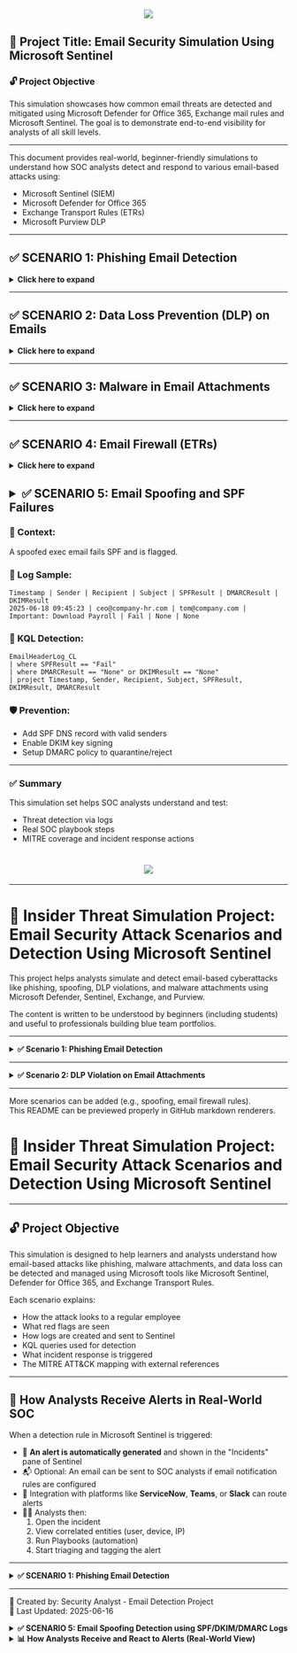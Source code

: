 <h1 align="center">
    <img src="https://readme-typing-svg.herokuapp.com/?font=Righteous&size=35&color=4257f5&center=true&vCenter=true&width=500&height=70&duration=2000&lines=E/Email+Security+Simulation+Project;" />
</h1>

## 🔐 Project Title: Email Security Simulation Using Microsoft Sentinel

### 🔓 Project Objective
This simulation showcases how common email threats are detected and mitigated using Microsoft Defender for Office 365, Exchange mail rules and Microsoft Sentinel. The goal is to demonstrate end-to-end visibility for analysts of all skill levels.

---

This document provides real-world, beginner-friendly simulations to understand how SOC analysts detect and respond to various email-based attacks using:
- Microsoft Sentinel (SIEM)
- Microsoft Defender for Office 365
- Exchange Transport Rules (ETRs)
- Microsoft Purview DLP

---

## ✅ SCENARIO 1: Phishing Email Detection
<details>
<summary><strong> Click here to expand </summary></strong>

### 📖 Real-World Context:
A finance employee receives a phishing email mimicking their payroll system. It urges them to click a malicious link.

### 📧 Sample Email:
From: hr-support@payroll-verify-alert.com  
To: finance_dept@company.com  
Subject: Urgent: Action Required to Release Salary  
Body: Click [http://payroll-verify-alert.com/login](#) to update your info.

### ❌ Red Flags:
- External spoofed domain
- Urgency (salary delay)
- Fake link

### 🧪 Analyst Action:
1. Create file `phishing_alert.log`
```
Timestamp | AlertType | Subject | Recipient | SenderFromAddress | ThreatType
2025-06-15 11:14:33 | ALERT | Urgent: Action Required to Release Salary | finance_dept@company.com | hr-support@payroll-verify-alert.com | URL Phishing
```

2. Upload to VM: `C:\SecurityLogs\phishing_alert.log`  
3. Create DCR using Sentinel > Data Connectors > Custom Logs  
4. Log Table: `PhishingLog_CL`

### 🧠 KQL Detection:
```kql
PhishingLog_CL
| where AlertType == "ALERT"
| where Subject has_any("Urgent", "Action", "Suspension")
| extend DomainCheck = iif(SenderFromAddress endswith "@company.com", "Trusted", "Suspicious")
| project TimeGenerated=Timestamp, Recipient, SenderFromAddress, Subject, DomainCheck, ThreatType
```

### 🎯 MITRE ATT&CK Mapping:
- T1566.001: Spearphishing via Service
- T1585.001: Email Spoofing

### 🔐 Prevention:
- Enable Safe Links (Defender)
- Anti-phishing policies (VIP impersonation)
- SPF, DKIM, DMARC setup

</details>

---


## ✅ SCENARIO 2: Data Loss Prevention (DLP) on Emails
<details><strong><summary>Click here to expand </strong></summary>

### 📖 Context:
An employee sends SSNs and credit cards to a third-party vendor.

### 🧪 Log Sample:
```
Timestamp | Sender | Recipient | AttachmentName | DataTypeDetected | PolicyViolated
2025-06-16 09:12:45 | maria.lopez@company.com | external_vendor@partners.com | client_records.xlsx | SSN, Credit Card Number | External Email with PII
```

### 🧠 KQL Detection:
```kql
DLPLog_CL
| where DataTypeDetected has_any ("SSN", "Credit Card")
| where Recipient !endswith "@company.com"
| project Timestamp, Sender, Recipient, DataTypeDetected, PolicyViolated
```

### 🎯 MITRE Mapping:
- T1041: Exfiltration Over C2
- T1537: Cloud Transfer

### 🛡️ Prevention:
- Purview DLP rules
- Auto-labeling in Office apps
- Train employees

</details>

---

## ✅ SCENARIO 3: Malware in Email Attachments
<details><strong><summary>Click here to expand </strong></summary>

### 📖 Context:
An email with `.docm` attachment carries a macro-based downloader.

### 🧪 Log Sample:
```
Timestamp | Sender | Recipient | AttachmentName | FileType | ThreatDetected | ActionTaken
2025-06-16 10:10:12 | billing@invoiceportal.net | danielle.watson@company.com | Invoice.docm | macro-enabled | TrojanDownloader | Quarantined
```

### 🧠 KQL Detection:
```kql
MalwareEmailLog_CL
| where ThreatDetected != "Clean"
| where FileType in ("macro-enabled", ".exe", ".scr")
| project Timestamp, Sender, Recipient, AttachmentName, ThreatDetected
```

### 🎯 MITRE Mapping:
- T1204.002: User Execution via Malicious File

### 🛡️ Prevention:
- Safe Attachments (Defender)
- Block .exe/.js/.docm
- Disable macros

</details>

---

## ✅ SCENARIO 4: Email Firewall (ETRs)

<details><strong><summary>Click here to expand </strong></summary>

### 📖 Context:
Block domains like `.ru`, spam with .exe attachments.

### 🧪 Log Sample:
```
Timestamp | Sender | Recipient | Subject | Attachment | RuleMatched | ActionTaken
2025-06-17 10:23:11 | promotions@freelottery.ru | emma@company.com | You’ve Won | gift.exe | Block Executables | Quarantined
```

### 🧠 KQL Detection:
```kql
FirewallEmailLog_CL
| where ActionTaken in ("Rejected", "Quarantined")
| project Timestamp, Sender, Subject, Attachment, RuleMatched
```

### 🛡️ Prevention:
- Exchange Transport Rules (ETRs)
- Block by filetype/sender/domain
- Regex keyword matches

</details>

## <details><summary>✅ SCENARIO 5: Email Spoofing and SPF Failures</summary>

### 📖 Context:
A spoofed exec email fails SPF and is flagged.

### 🧪 Log Sample:
```
Timestamp | Sender | Recipient | Subject | SPFResult | DMARCResult | DKIMResult
2025-06-18 09:45:23 | ceo@company-hr.com | tom@company.com | Important: Download Payroll | Fail | None | None
```

### 🧠 KQL Detection:
```kql
EmailHeaderLog_CL
| where SPFResult == "Fail"
| where DMARCResult == "None" or DKIMResult == "None"
| project Timestamp, Sender, Recipient, Subject, SPFResult, DKIMResult, DMARCResult
```

### 🛡️ Prevention:
- Add SPF DNS record with valid senders
- Enable DKIM key signing
- Setup DMARC policy to quarantine/reject

</details>

---

### ✅ Summary

This simulation set helps SOC analysts understand and test:
- Threat detection via logs
- Real SOC playbook steps
- MITRE coverage and incident response actions


















<h1 align="center">
    <img src="https://readme-typing-svg.herokuapp.com/?font=Righteous&size=35&color=2ea44f&center=true&vCenter=true&width=800&height=70&duration=3000&lines=Email+Security+Detection+Simulation+Project" />
</h1>

---

# 🔐 Insider Threat Simulation Project: Email Security Attack Scenarios and Detection Using Microsoft Sentinel

This project helps analysts simulate and detect email-based cyberattacks like phishing, spoofing, DLP violations, and malware attachments using Microsoft Defender, Sentinel, Exchange, and Purview.

The content is written to be understood by beginners (including students) and useful to professionals building blue team portfolios.

---

<details>
<summary><strong>✅ Scenario 1: Phishing Email Detection</strong></summary>

### 📖 Real-World Scenario:
A fake HR alert is received by the finance team, urging urgent verification of payroll. If clicked, it redirects users to a phishing site that steals credentials.

---

### ❌ Red Flags:

- External spoofed domain
- Urgency (salary delay)
- Fake link
- Spoofed HR impersonation

---

### 👨‍💻 Analyst Action:

1. **Create file** `phishing_alert.log`

```
Timestamp | AlertType | Subject | Recipient | SenderFromAddress | ThreatType
2025-06-15 11:14:33 | ALERT | Urgent: Action Required to Release Salary | finance_dept@company.com | hr-support@payroll-verify-alert.com | URL Phishing
2025-06-15 11:15:00 | INFO | Payroll Verification Update | john.smith@company.com | noreply@trustedhr.com | Clean
2025-06-15 11:16:12 | ALERT | Your Action Needed Today | kate.james@company.com | helpdesk@secure-hr.net | URL Phishing
```

2. **Upload to VM:**  
`C:\SecurityLogs\phishing_alert.log`

3. **Create DCR in Sentinel:**  
Microsoft Sentinel > Data Connectors > Custom Logs  
Table name: `PhishingLog_CL`

---

### 📊 Dummy Detection Table

| Timestamp           | AlertType | Subject                             | Recipient               | SenderFromAddress                   | ThreatType     |
|---------------------|-----------|--------------------------------------|--------------------------|--------------------------------------|----------------|
| 2025-06-15 11:14:33 | ALERT     | Urgent: Action Required to Release Salary | finance_dept@company.com | hr-support@payroll-verify-alert.com | URL Phishing   |
| 2025-06-15 11:16:12 | ALERT     | Your Action Needed Today             | kate.james@company.com   | helpdesk@secure-hr.net              | URL Phishing   |

---

### 💬 KQL Detection:

```kql
PhishingLog_CL
| where AlertType == "ALERT"
| where Subject has_any("Urgent", "Action", "Suspension")
| extend DomainCheck = iif(SenderFromAddress endswith "@company.com", "Trusted", "Suspicious")
| project TimeGenerated=Timestamp, Recipient, SenderFromAddress, Subject, DomainCheck, ThreatType
```

---

### 🔍 Analyst View:
- Query shows risky emails
- Highlights untrusted senders
- Flags keywords like *Urgent*, *Action*

---

### 🧠 MITRE ATT&CK Mapping

- T1566.001: Spearphishing via Service
- T1585.001: Email Spoofing

---

### 🛡️ Prevention Techniques

- Safe Links (Defender)
- Anti-phishing policies
- SPF, DKIM, DMARC setup

---

### 🧯 Incident Response

- Tier 1 tags phishing alert
- Tier 2 isolates user device
- Sandbox test of link
- Transport rule updated
- IOC reported

</details>

---

<details>
<summary><strong>✅ Scenario 2: DLP Violation on Email Attachments</strong></summary>

### 📖 Real-World Scenario:
An employee mistakenly shares SSNs and card details to an external vendor via Excel file.

---

### ❌ Red Flags

- Sensitive data (SSNs, credit cards)
- External domain
- No encryption
- Violates DLP policy

---

### 👨‍💻 Analyst Action:

1. Create `dlp_email_log.log`

```
Timestamp | Sender | Recipient | AttachmentName | DataTypeDetected | PolicyViolated
2025-06-16 09:12:45 | maria.lopez@company.com | external_vendor@partners.com | client_records.xlsx | SSN, Credit Card Number | External Email with PII
```

2. Upload to: `C:\SecurityLogs\dlp_email_log.log`  
3. Create DCR → `DLPLog_CL`

---

### 💬 KQL Detection

```kql
DLPLog_CL
| where DataTypeDetected has_any("SSN", "Credit Card")
| where Recipient !endswith "@company.com"
| extend SenderDomain = extract("@(.*)", 1, Sender)
| project Timestamp, Sender, SenderDomain, Recipient, DataTypeDetected, PolicyViolated
```

---

### 🧠 MITRE ATT&CK Mapping

- T1041: Exfiltration Over C2
- T1081: Credentials in Files

---

### 🛡️ Prevention Techniques

- Purview DLP block rules
- Auto-labeling PII
- Education

---

### 🧯 Incident Response

- Alert to Sentinel
- SOC validates intent
- HR/legal looped in
- Domain blocked

</details>

---

More scenarios can be added (e.g., spoofing, email firewall rules).  
This README can be previewed properly in GitHub markdown renderers.













# 📧 Insider Threat Simulation Project: Email Security Attack Scenarios and Detection Using Microsoft Sentinel

---

## 🔓 Project Objective

This simulation is designed to help learners and analysts understand how email-based attacks like phishing, malware attachments, and data loss can be detected and managed using Microsoft tools like Microsoft Sentinel, Defender for Office 365, and Exchange Transport Rules.

Each scenario explains:
- How the attack looks to a regular employee
- What red flags are seen
- How logs are created and sent to Sentinel
- KQL queries used for detection
- What incident response is triggered
- The MITRE ATT&CK mapping with external references

---

## 🔔 How Analysts Receive Alerts in Real-World SOC

When a detection rule in Microsoft Sentinel is triggered:

- 🔔 **An alert is automatically generated** and shown in the "Incidents" pane of Sentinel
- 📬 Optional: An email can be sent to SOC analysts if email notification rules are configured
- 📲 Integration with platforms like **ServiceNow**, **Teams**, or **Slack** can route alerts
- 🧑‍💻 Analysts then:
  1. Open the incident
  2. View correlated entities (user, device, IP)
  3. Run Playbooks (automation)
  4. Start triaging and tagging the alert

---

<details>
<summary><strong>✅ SCENARIO 1: Phishing Email Detection</strong></summary>

### 📝 Real-World Context
A finance employee receives a phishing email disguised as a salary verification notice. It contains a fake link meant to steal login credentials.

---

### 🧪 Sample Email
From: hr-support@payroll-verify-alert.com  
To: finance_dept@company.com  
Subject: Urgent: Action Required to Release Salary

---

### 🚩 Red Flags:
- External spoofed domain  
- Urgency (salary delay)  
- Fake link

---

### 🛠️ Analyst Action:

1. Create file `phishing_alert.log`:
```
Timestamp | AlertType | Subject | Recipient | SenderFromAddress | ThreatType
2025-06-15 11:14:33 | ALERT | Urgent: Action Required to Release Salary | finance_dept@company.com | hr-support@payroll-verify-alert.com | URL Phishing
2025-06-15 11:15:00 | INFO | Payroll Verification Update | john.smith@company.com | noreply@trustedhr.com | Clean
2025-06-15 11:16:12 | ALERT | Your Action Needed Today | kate.james@company.com | helpdesk@secure-hr.net | URL Phishing
```

2. Upload to VM: `C:\SecurityLogs\phishing_alert.log`  
3. Create DCR: Sentinel → Data Connectors → Custom Logs  
4. Log Table: `PhishingLog_CL`

---

### 📊 Dummy Log Table

| Timestamp           | AlertType | Subject                             | Recipient               | SenderFromAddress                   | ThreatType     |
|---------------------|-----------|--------------------------------------|--------------------------|--------------------------------------|----------------|
| 2025-06-15 11:14:33 | ALERT     | Urgent: Action Required to Release Salary | finance_dept@company.com | hr-support@payroll-verify-alert.com | URL Phishing   |

---

### 🧠 KQL Detection:
```kql
PhishingLog_CL
| where AlertType == "ALERT"
| where Subject has_any("Urgent", "Action", "Suspension")
| extend DomainCheck = iif(SenderFromAddress endswith "@company.com", "Trusted", "Suspicious")
| project TimeGenerated=Timestamp, Recipient, SenderFromAddress, Subject, DomainCheck, ThreatType
```

---

### 🕵️ MITRE ATT&CK Mapping:

- [T1566.001 – Spearphishing via Service](https://attack.mitre.org/techniques/T1566/001/)
- [T1585.001 – Email Spoofing](https://attack.mitre.org/techniques/T1585/001/)

---

### 🛡️ Prevention:

- Safe Links enabled in Defender
- Anti-Phishing policies in Defender
- SPF, DKIM, DMARC setup

</details>

---

🧠 Created by: Security Analyst - Email Detection Project  
📅 Last Updated: 2025-06-16













<details>
<summary><strong>✅ SCENARIO 5: Email Spoofing Detection using SPF/DKIM/DMARC Logs</strong></summary>

### 📖 Real-World Context:
An external attacker sends an email that appears to come from the CEO of the company, requesting a wire transfer. The domain used looks identical, but DMARC checks fail.

---

### 📧 Sample Spoofed Email:
- **From:** ceo@company.co (spoofed)
- **To:** finance_team@company.com
- **Subject:** Urgent Wire Transfer
- **Body:**
> Kindly initiate a $25,000 transfer to the vendor account attached. This is urgent and confidential.

---

### ❌ Red Flags:
- Domain closely mimics the official domain (`company.co` vs `company.com`)
- Urgent financial request
- External IP
- Fails SPF/DKIM/DMARC checks

---

### 🧠 Analyst Action:
1. Enable DMARC reporting in DNS records
2. Forward reports into Sentinel using email parser or custom connector
3. Parse and log spoofed emails

---

### 📊 Dummy Log Format (SPF/DMARC Analysis)

| Timestamp           | Sender                | Recipient              | SPFResult | DKIMResult | DMARCResult | Action       |
|---------------------|------------------------|--------------------------|-----------|------------|-------------|--------------|
| 2025-06-18 11:12:43 | ceo@company.co         | finance_team@company.com | Fail      | Fail       | Fail        | Rejected     |
| 2025-06-18 11:14:22 | updates@linkedin.com   | user@company.com         | Pass      | Pass       | Pass        | Delivered    |

---

### 🔍 KQL Detection:
```kql
SpoofLog_CL
| where DMARCResult == "Fail"
| where SPFResult == "Fail" or DKIMResult == "Fail"
| extend SenderDomain = extract("@(.*)", 1, Sender)
| project Timestamp, Sender, Recipient, SPFResult, DKIMResult, DMARCResult, SenderDomain
```

---

### 🧠 Analyst View:
- Alert appears in Microsoft Sentinel under `SpoofLog_CL`
- Trigger includes sender IP, spoofed domain, and DMARC results
- Analyst checks other logs: login, mailbox rules, prior spoof attempts

---

### 🎯 MITRE ATT&CK Mapping:
- [T1585.001 – Spoofing Email Accounts](https://attack.mitre.org/techniques/T1585/001/)
- [T1566.002 – Spearphishing via Spoofed Email](https://attack.mitre.org/techniques/T1566/002/)

---

### ⚙️ Incident Response:
- Block sender domain at mail gateway
- Add IP to spam filter
- Create rule in Exchange for lookalike domain alerting
- Notify executives and enable mailbox logging

---

### 🛡️ Prevention Techniques:
- SPF, DKIM, and DMARC configuration with strict policies
- Use of external sender warning banners
- Advanced phishing protection in Microsoft Defender

</details>

<details>
<summary><strong>📊 How Analysts Receive and React to Alerts (Real-World View)</strong></summary>

### 🔔 How Alerts Are Triggered and Notified in a SOC:

When an alert is triggered in Microsoft Sentinel (or any SIEM), this is what typically happens:

| Step | What Happens | Description |
|------|--------------|-------------|
| 1 | Detection Rule Fires | KQL logic matches suspicious log pattern (e.g., Phishing email or DLP event). |
| 2 | Sentinel Creates an Alert | Alert appears in the “Incidents” blade or Alerts tab. |
| 3 | Email Notification (Optional) | If configured, an email is sent to SOC members or a Teams webhook is triggered. |
| 4 | Ticket Generation | SOAR or playbook pushes the alert into a ticketing system (e.g., ServiceNow, Jira). |
| 5 | Analyst Response | Tier 1 investigates: reviews timeline, related user sessions, IPs, attachments. |
| 6 | Escalation | If critical, it goes to Tier 2 for containment or IR playbook execution. |

---

### 📷 What the Analyst Sees:

Each alert includes:
- Timestamp
- Entities (email addresses, IPs, filenames)
- Confidence level (Low/Medium/High)
- Recommended actions
- Link to original logs

</details>


